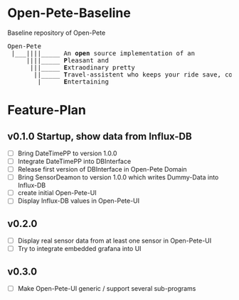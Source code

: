 # Open-Pete-Baseline
Baseline repository of Open-Pete

<pre>
Open-Pete
 |___||||_____ An <b>open</b> source implementation of an
     ||||_____ <b>P</b>leasant and 
      |||_____ <b>E</b>xtraodinary pretty 
       ||_____ <b>T</b>ravel-assistent who keeps your ride save, cozy and 
        |_____ <b>E</b>ntertaining
</pre>   

# Feature-Plan

## v0.1.0 Startup, show data from Influx-DB

- [ ] Bring DateTimePP to version 1.0.0
- [ ] Integrate DateTimePP into DBInterface
- [ ] Release first version of DBInterface in Open-Pete Domain
- [ ] Bring SensorDeamon to version 1.0.0 which writes Dummy-Data into Influx-DB
- [ ] create initial Open-Pete-UI
- [ ] Display Influx-DB values in Open-Pete-UI

## v0.2.0 
- [ ] Display real sensor data from at least one sensor in Open-Pete-UI
- [ ] Try to integrate embedded grafana into UI

## v0.3.0
- [ ] Make Open-Pete-UI generic / support several sub-programs

